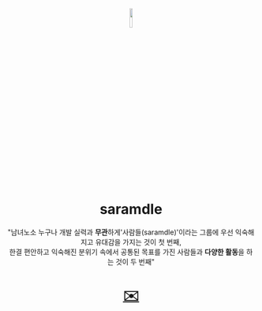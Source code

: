 # <div align="center"> <img width="10%" src="https://user-images.githubusercontent.com/102597172/222970764-bccbc485-4729-42f4-a229-bf3d83b23c41.png"></div> <div align="center"> saramdle </div>

<div align="center"> "남녀노소 누구나 개발 실력과 <strong>무관</strong>하게'사람들(saramdle)'이라는 그룹에 우선 익숙해지고 유대감을 가지는 것이 첫 번째,<br> 한결 편안하고 익숙해진 분위기 속에서 공통된 목표를 가진 사람들과 <strong>다양한 활동</strong>을 하는 것이 두 번째"</div>


# <div align="center"><a href="mailto:dlwodud821@gmail.com?Subject=[사람들]%20" target="_top">✉️</a></div>
